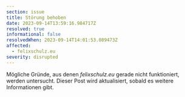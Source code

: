 ```yaml
---
section: issue
title: Störung behoben
date: 2023-09-14T13:59:16.984717Z
resolved: true
informational: false
resolvedWhen: 2023-09-14T14:01:53.089473Z
affected:
  - felixschulz.eu
severity: disrupted
---
```

Mögliche Gründe, aus denen *felixschulz.eu* gerade nicht funktioniert, werden untersucht. Dieser Post wird aktualisiert, sobald es weitere Informationen gibt.

        